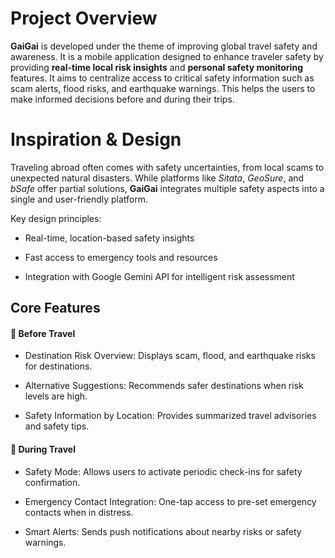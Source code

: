 # Project Overview

**GaiGai** is developed under the theme of improving global travel safety and awareness. It is a mobile application designed to enhance traveler safety by providing **real-time local risk insights** and **personal safety monitoring** features. It aims to centralize access to critical safety information such as scam alerts, flood risks, and earthquake warnings. This helps the users to make informed decisions before and during their trips.


# Inspiration & Design

Traveling abroad often comes with safety uncertainties, from local scams to unexpected natural disasters.  While platforms like _Sitata_, _GeoSure_, and _bSafe_ offer partial solutions, **GaiGai** integrates multiple safety aspects into a single and user-friendly platform.

Key design principles:

-   Real-time, location-based safety insights
    
-   Fast access to emergency tools and resources
    
-   Integration with Google Gemini API for intelligent risk assessment

## Core Features

#### 🧭 Before Travel

-   Destination Risk Overview: Displays scam, flood, and earthquake risks for destinations.
    
-   Alternative Suggestions: Recommends safer destinations when risk levels are high.
    
-   Safety Information by Location: Provides summarized travel advisories and safety tips.
    

#### 🚶 During Travel

-   Safety Mode: Allows users to activate periodic check-ins for safety confirmation.
    
-   Emergency Contact Integration: One-tap access to pre-set emergency contacts when in distress.
    
-   Smart Alerts: Sends push notifications about nearby risks or safety warnings.
